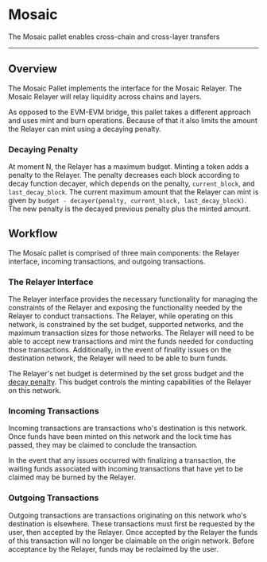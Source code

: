 # Mosaic

The Mosaic pallet enables cross-chain and cross-layer transfers

---

## Overview

The Mosaic Pallet implements the interface for the Mosaic Relayer. The Mosaic 
Relayer will relay liquidity across chains and layers.

As opposed to the EVM-EVM bridge, this pallet takes a different approach and 
uses mint and burn operations. Because of that it also limits the amount the 
Relayer can mint using a decaying penalty.

### Decaying Penalty

At moment N, the Relayer has a maximum budget. Minting a token adds a 
penalty to the Relayer. The penalty decreases each block according to 
decay function decayer, which depends on the penalty, `current_block`, and 
`last_decay_block`. The current maximum amount that the Relayer can mint is 
given by `budget - decayer(penalty, current_block, last_decay_block)`. The new 
penalty is the decayed previous penalty plus the minted amount.

## Workflow

The Mosaic pallet is comprised of three main components: the Relayer interface, 
incoming transactions, and outgoing transactions.

### The Relayer Interface

The Relayer interface provides the necessary functionality for managing the 
constraints of the Relayer and exposing the functionality needed by the Relayer 
to conduct transactions. The Relayer, while operating on this network, is 
constrained by the set budget, supported networks, and the maximum transaction 
sizes for those networks. The Relayer will need to be able to accept new 
transactions and mint the funds needed for conducting those transactions. 
Additionally, in the event of finality issues on the destination network, the 
Relayer will need to be able to burn funds.

The Relayer's net budget is determined by the set gross budget and the [decay 
penalty](#decaying-penalty). This budget controls the minting capabilities of 
the Relayer on this network.

### Incoming Transactions

Incoming transactions are transactions who's destination is this network. Once 
funds have been minted on this network and the lock time has passed, they may be 
claimed to conclude the transaction.

In the event that any issues occurred with finalizing a transaction, the waiting 
funds associated with incoming transactions that have yet to be claimed may be 
burned by the Relayer.

### Outgoing Transactions

Outgoing transactions are transactions originating on this network who's 
destination is elsewhere. These transactions must first be requested by the 
user, then accepted by the Relayer. Once accepted by the Relayer the funds of 
this transaction will no longer be claimable on the origin network. Before 
acceptance by the Relayer, funds may be reclaimed by the user.

